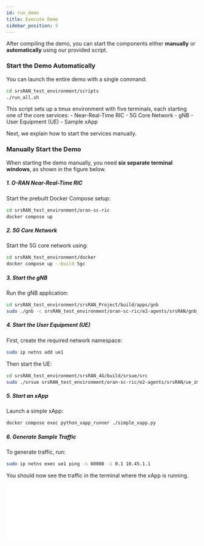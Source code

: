 ```yaml
---
id: run_demo
title: Execute Demo
sidebar_position: 5
---
```


After compiling the demo, you can start the components either **manually** or **automatically** using our provided script.

### Start the Demo Automatically

You can launch the entire demo with a single command:

```bash
cd srsRAN_test_environment/scripts
./run_all.sh
```

This script sets up a tmux environment with five terminals, each starting one of the core services:
    - Near-Real-Time RIC
    - 5G Core Network
    - gNB
    - User Equipment (UE)
    - Sample xApp

Next, we explain how to start the services manually.

### Manually Start the Demo

When starting the demo manually, you need **six separate terminal windows**, as shown in the figure below.

##### 1. O-RAN Near-Real-Time RIC

Start the prebuilt Docker Compose setup:

```bash
cd srsRAN_test_environment/oran-sc-ric
docker compose up
```
##### 2. 5G Core Network

Start the 5G core network using:

```bash
cd srsRAN_test_environment/docker
docker compose up --build 5gc
```

##### 3. Start the gNB

Run the gNB application:

```bash
cd srsRAN_test_environment/srsRAN_Project/build/apps/gnb
sudo ./gnb -c srsRAN_test_environment/oran-sc-ric/e2-agents/srsRAN/gnb_zmq.yaml
```

##### 4. Start the User Equipment (UE)

First, create the required network namespace:

```bash
sudo ip netns add ue1
```

Then start the UE:

```bash
cd srsRAN_test_environment/srsRAN_4G/build/srsue/src
sudo ./srsue srsRAN_test_environment/oran-sc-ric/e2-agents/srsRAN/ue_zmq.conf
```

##### 5. Start an xApp

Launch a simple xApp:

```bash
docker compose exec python_xapp_runner ./simple_xapp.py
```

##### 6. Generate Sample Traffic

To generate traffic, run:

```bash
sudo ip netns exec ue1 ping -s 60008 -i 0.1 10.45.1.1
```

You should now see the traffic in the terminal where the xApp is running.

![image_overview](/img/terminal_output_ubuntu.pdf)